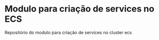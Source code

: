 # Modulo para criação de services no ECS
Repositório do modulo para criação de services no cluster ecs
